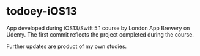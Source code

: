 
# todoey-iOS13

App developed during iOS13/Swift 5.1 course by London App Brewery on Udemy. 
The first commit reflects the project completed during the course.

Further updates are product of my own studies.
